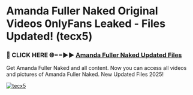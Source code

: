 # Amanda Fuller Naked Original Videos 0nlyFans Leaked - Files Updated! (tecx5)

<h3>🔴 CLICK HERE 🌐==►► <a href="https://tinyurl.com/up5wt9bj" rel="nofollow">Amanda Fuller Naked Updated Files</a></h3>

Get Amanda Fuller Naked and all content. Now you can access all videos and pictures of Amanda Fuller Naked. New Updated Files 2025!

[![tecx5](https://i.imgur.com/ABiUzMV.gif)](https://tinyurl.com/up5wt9bj)
